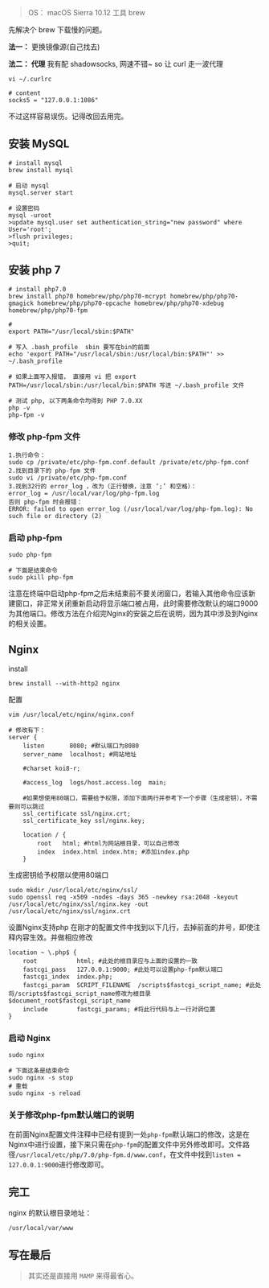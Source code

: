 > OS： macOS Sierra 10.12
> 工具 brew

先解决个 brew 下载慢的问题。

**法一：** 更换镜像源(自己找去)

**法二： 代理**
我有配 shadowsocks, 网速不错~ so 让 curl 走一波代理
```
vi ~/.curlrc

# content
socks5 = "127.0.0.1:1086"
```
不过这样容易误伤。记得改回去用完。

## 安装 MySQL
```shell
# install mysql
brew install mysql

# 启动 mysql
mysql.server start

# 设置密码
mysql -uroot
>update mysql.user set authentication_string="new password" where User='root';
>flush privileges;
>quit;
```

## 安装 php 7
```
# install php7.0
brew install php70 homebrew/php/php70-mcrypt homebrew/php/php70-gmagick homebrew/php/php70-opcache homebrew/php/php70-xdebug homebrew/php/php70-fpm

# 
export PATH="/usr/local/sbin:$PATH"

# 写入 .bash_profile  sbin 要写在bin的前面
echo 'export PATH="/usr/local/sbin:/usr/local/bin:$PATH"' >> ~/.bash_profile

# 如果上面写入报错， 直接用 vi 把 export PATH=/usr/local/sbin:/usr/local/bin:$PATH 写进 ~/.bash_profile 文件

# 测试 php, 以下两条命令均得到 PHP 7.0.XX
php -v
php-fpm -v
```

### 修改 php-fpm 文件
```
1.执行命令：
sudo cp /private/etc/php-fpm.conf.default /private/etc/php-fpm.conf
2.找到目录下的 php-fpm 文件
sudo vi /private/etc/php-fpm.conf
3.找到32行的 error_log ，改为（正行替换，注意 ‘;’ 和空格）：
error_log = /usr/local/var/log/php-fpm.log
否则 php-fpm 时会报错：
ERROR: failed to open error_log (/usr/local/var/log/php-fpm.log): No such file or directory (2)
```


### 启动 php-fpm
```
sudo php-fpm

# 下面是结束命令
sudo pkill php-fpm
```

注意在终端中启动php-fpm之后未结束前不要关闭窗口，若输入其他命令应该新建窗口，非正常关闭重新启动将显示端口被占用，此时需要修改默认的端口9000为其他端口。修改方法在介绍完Nginx的安装之后在说明，因为其中涉及到Nginx的相关设置。


## Nginx
install
```
brew install --with-http2 nginx
```

配置
```
vim /usr/local/etc/nginx/nginx.conf

# 修改有下： 
server {
    listen       8080; #默认端口为8080
    server_name  localhost; #网站地址

    #charset koi8-r;

    #access_log  logs/host.access.log  main;

    #如果想使用80端口，需要给予权限，添加下面两行并参考下一个步骤（生成密钥），不需要则可以跳过
    ssl_certificate ssl/nginx.crt;
    ssl_certificate_key ssl/nginx.key;

    location / {
        root   html; #html为网站根目录，可以自己修改
        index  index.html index.htm; #添加index.php
    }
```

生成密钥给予权限以使用80端口
```
sudo mkdir /usr/local/etc/nginx/ssl/  
sudo openssl req -x509 -nodes -days 365 -newkey rsa:2048 -keyout /usr/local/etc/nginx/ssl/nginx.key -out /usr/local/etc/nginx/ssl/nginx.crt
```

设置Nginx支持php
在刚才的配置文件中找到以下几行，去掉前面的井号，即使注释内容生效。并做相应修改
```
location ~ \.php$ {
    root           html; #此处的根目录应与上面的设置的一致
    fastcgi_pass   127.0.0.1:9000; #此处可以设置php-fpm默认端口
    fastcgi_index  index.php;
    fastcgi_param  SCRIPT_FILENAME  /scripts$fastcgi_script_name; #此处将/scripts$fastcgi_script_name修改为根目录$document_root$fastcgi_script_name
    include        fastcgi_params; #将此行代码与上一行对调位置
}
```

### 启动 Nginx
```
sudo nginx

# 下面这条是结束命令
sudo nginx -s stop
# 重载
sudo nginx -s reload
```

### 关于修改php-fpm默认端口的说明

在前面Nginx配置文件注释中已经有提到一处`php-fpm`默认端口的修改，这是在Nginx中进行设置，接下来只需在`php-fpm`的配置文件中另外修改即可。文件路径`/usr/local/etc/php/7.0/php-fpm.d/www.conf`，在文件中找到`listen = 127.0.0.1:9000`进行修改即可。


## 完工
nginx 的默认根目录地址：
```
/usr/local/var/www
```

## 写在最后
> 其实还是直接用 `MAMP` 来得最省心。 